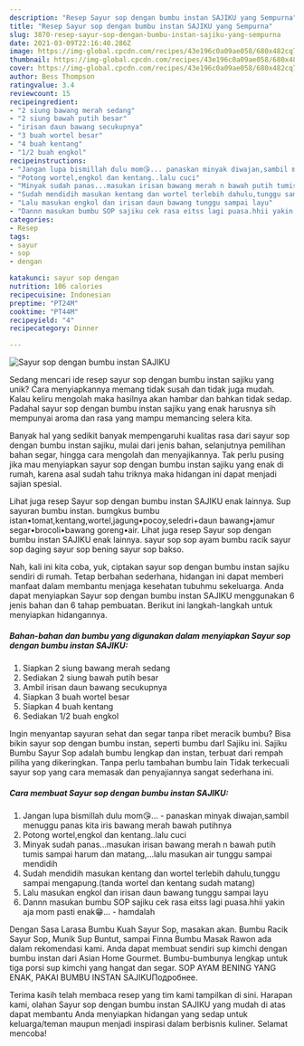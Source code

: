 ```yaml
---
description: "Resep Sayur sop dengan bumbu instan SAJIKU yang Sempurna"
title: "Resep Sayur sop dengan bumbu instan SAJIKU yang Sempurna"
slug: 3870-resep-sayur-sop-dengan-bumbu-instan-sajiku-yang-sempurna
date: 2021-03-09T22:16:40.286Z
image: https://img-global.cpcdn.com/recipes/43e196c0a09ae058/680x482cq70/sayur-sop-dengan-bumbu-instan-sajiku-foto-resep-utama.jpg
thumbnail: https://img-global.cpcdn.com/recipes/43e196c0a09ae058/680x482cq70/sayur-sop-dengan-bumbu-instan-sajiku-foto-resep-utama.jpg
cover: https://img-global.cpcdn.com/recipes/43e196c0a09ae058/680x482cq70/sayur-sop-dengan-bumbu-instan-sajiku-foto-resep-utama.jpg
author: Bess Thompson
ratingvalue: 3.4
reviewcount: 15
recipeingredient:
- "2 siung bawang merah sedang"
- "2 siung bawah putih besar"
- "irisan daun bawang secukupnya"
- "3 buah wortel besar"
- "4 buah kentang"
- "1/2 buah engkol"
recipeinstructions:
- "Jangan lupa bismillah dulu mom😘... panaskan minyak diwajan,sambil menuggu panas kita iris bawang merah bawah putihnya"
- "Potong wortel,engkol dan kentang..lalu cuci"
- "Minyak sudah panas...masukan irisan bawang merah n bawah putih tumis sampai harum dan matang,...lalu masukan air tunggu sampai mendidih"
- "Sudah mendidih masukan kentang dan wortel terlebih dahulu,tunggu sampai mengapung.(tanda wortel dan kentang sudah matang)"
- "Lalu masukan engkol dan irisan daun bawang tunggu sampai layu"
- "Dannn masukan bumbu SOP sajiku cek rasa eitss lagi puasa.hhii yakin aja mom pasti enak😁... hamdalah"
categories:
- Resep
tags:
- sayur
- sop
- dengan

katakunci: sayur sop dengan 
nutrition: 106 calories
recipecuisine: Indonesian
preptime: "PT24M"
cooktime: "PT44M"
recipeyield: "4"
recipecategory: Dinner

---
```



![Sayur sop dengan bumbu instan SAJIKU](https://img-global.cpcdn.com/recipes/43e196c0a09ae058/680x482cq70/sayur-sop-dengan-bumbu-instan-sajiku-foto-resep-utama.jpg)

Sedang mencari ide resep sayur sop dengan bumbu instan sajiku yang unik? Cara menyiapkannya memang tidak susah dan tidak juga mudah. Kalau keliru mengolah maka hasilnya akan hambar dan bahkan tidak sedap. Padahal sayur sop dengan bumbu instan sajiku yang enak harusnya sih mempunyai aroma dan rasa yang mampu memancing selera kita.

Banyak hal yang sedikit banyak mempengaruhi kualitas rasa dari sayur sop dengan bumbu instan sajiku, mulai dari jenis bahan, selanjutnya pemilihan bahan segar, hingga cara mengolah dan menyajikannya. Tak perlu pusing jika mau menyiapkan sayur sop dengan bumbu instan sajiku yang enak di rumah, karena asal sudah tahu triknya maka hidangan ini dapat menjadi sajian spesial.

Lihat juga resep Sayur sop dengan bumbu instan SAJIKU enak lainnya. Sup sayuran bumbu instan. bumgkus bumbu istan•tomat,kentang,wortel,jagung•pocoy,seledri+daun bawang•jamur segar•brocoli•bawang goreng•air. Lihat juga resep Sayur sop dengan bumbu instan SAJIKU enak lainnya. sayur sop sop ayam bumbu racik sayur sop daging sayur sop bening sayur sop bakso.


Nah, kali ini kita coba, yuk, ciptakan sayur sop dengan bumbu instan sajiku sendiri di rumah. Tetap berbahan sederhana, hidangan ini dapat memberi manfaat dalam membantu menjaga kesehatan tubuhmu sekeluarga. Anda dapat menyiapkan Sayur sop dengan bumbu instan SAJIKU menggunakan 6 jenis bahan dan 6 tahap pembuatan. Berikut ini langkah-langkah untuk menyiapkan hidangannya.

<!--inarticleads1-->

##### Bahan-bahan dan bumbu yang digunakan dalam menyiapkan Sayur sop dengan bumbu instan SAJIKU:

1. Siapkan 2 siung bawang merah sedang
1. Sediakan 2 siung bawah putih besar
1. Ambil irisan daun bawang secukupnya
1. Siapkan 3 buah wortel besar
1. Siapkan 4 buah kentang
1. Sediakan 1/2 buah engkol


Ingin menyantap sayuran sehat dan segar tanpa ribet meracik bumbu? Bisa bikin sayur sop dengan bumbu instan, seperti bumbu darI Sajiku ini. Sajiku Bumbu Sayur Sop adalah bumbu lengkap dan instan, terbuat dari rempah piliha yang dikeringkan. Tanpa perlu tambahan bumbu lain Tidak terkecuali sayur sop yang cara memasak dan penyajiannya sangat sederhana ini. 

<!--inarticleads2-->

##### Cara membuat Sayur sop dengan bumbu instan SAJIKU:

1. Jangan lupa bismillah dulu mom😘... - panaskan minyak diwajan,sambil menuggu panas kita iris bawang merah bawah putihnya
1. Potong wortel,engkol dan kentang..lalu cuci
1. Minyak sudah panas...masukan irisan bawang merah n bawah putih tumis sampai harum dan matang,...lalu masukan air tunggu sampai mendidih
1. Sudah mendidih masukan kentang dan wortel terlebih dahulu,tunggu sampai mengapung.(tanda wortel dan kentang sudah matang)
1. Lalu masukan engkol dan irisan daun bawang tunggu sampai layu
1. Dannn masukan bumbu SOP sajiku cek rasa eitss lagi puasa.hhii yakin aja mom pasti enak😁... - hamdalah


Dengan Sasa Larasa Bumbu Kuah Sayur Sop, masakan akan. Bumbu Racik Sayur Sop, Munik Sup Buntut, sampai Finna Bumbu Masak Rawon ada dalam rekomendasi kami. Anda dapat membuat sendiri sup kimchi dengan bumbu instan dari Asian Home Gourmet. Bumbu-bumbunya lengkap untuk tiga porsi sup kimchi yang hangat dan segar. SOP AYAM BENING YANG ENAK, PAKAI BUMBU INSTAN SAJIKUПодробнее. 

Terima kasih telah membaca resep yang tim kami tampilkan di sini. Harapan kami, olahan Sayur sop dengan bumbu instan SAJIKU yang mudah di atas dapat membantu Anda menyiapkan hidangan yang sedap untuk keluarga/teman maupun menjadi inspirasi dalam berbisnis kuliner. Selamat mencoba!
